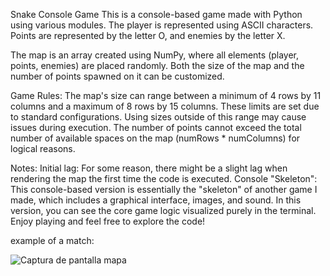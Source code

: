 Snake Console Game
This is a console-based game made with Python using various modules. The player is represented using ASCII characters. Points are represented by the letter O, and enemies by the letter X.

The map is an array created using NumPy, where all elements (player, points, enemies) are placed randomly. Both the size of the map and the number of points spawned on it can be customized.

Game Rules:
The map's size can range between a minimum of 4 rows by 11 columns and a maximum of 8 rows by 15 columns. These limits are set due to standard configurations. Using sizes outside of this range may cause issues during execution.
The number of points cannot exceed the total number of available spaces on the map (numRows * numColumns) for logical reasons.

Notes:
Initial lag: For some reason, there might be a slight lag when rendering the map the first time the code is executed.
Console "Skeleton": This console-based version is essentially the "skeleton" of another game I made, which includes a graphical interface, images, and sound. In this version, you can see the core game logic visualized purely in the terminal.
Enjoy playing and feel free to explore the code!

example of a match:

![Captura de pantalla mapa](https://github.com/user-attachments/assets/97e5c87f-f899-498e-b201-37173ebd7f75)

